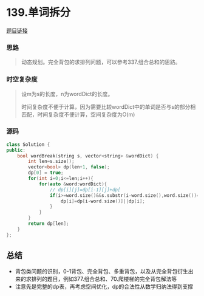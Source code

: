 # 139.单词拆分

[题目链接](https://leetcode.cn/problems/word-break/description/)

### 思路

> 动态规划。完全背包的求排列问题，可以参考337.组合总和的思路。

### 时空复杂度

> 设m为s的长度，n为wordDict的长度。
>
> 时间复杂度不便于计算，因为需要比较wordDict中的单词是否与s的部分相匹配，时间复杂度不便计算，空间复杂度为O(m)

### 源码

```C++
class Solution {
public:
    bool wordBreak(string s, vector<string> &wordDict) {
        int len=s.size();
        vector<bool> dp(len+1, false);
        dp[0] = true;
        for(int i=0;i<=len;i++){
            for(auto &word:wordDict){
                // dp[i][j]=dp[i-1][j]+dp[
                if(i>=word.size()&&s.substr(i-word.size(),word.size())==word){
                    dp[i]=dp[i-word.size()]||dp[i];
                }
            }
        }
        return dp[len];
    }
};
```

## 总结

* 背包类问题的识别，0-1背包、完全背包、多重背包，以及从完全背包衍生出来的求排列的题目，例如377.组合总和、70.爬楼梯的完全背包解法等
* 注意先是完整的dp表，再考虑空间优化，dp的合法性从数学归纳法得到支撑
